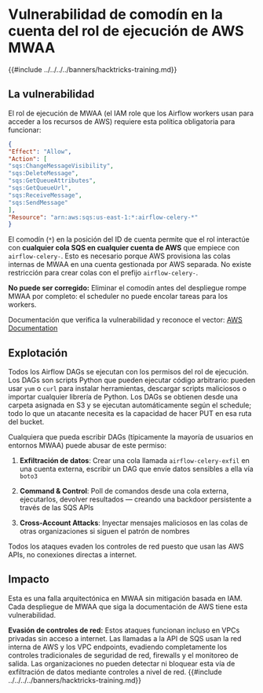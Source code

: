 # Vulnerabilidad de comodín en la cuenta del rol de ejecución de AWS MWAA

{{#include ../../../../banners/hacktricks-training.md}}

## La vulnerabilidad

El rol de ejecución de MWAA (el IAM role que los Airflow workers usan para acceder a los recursos de AWS) requiere esta política obligatoria para funcionar:
```json
{
"Effect": "Allow",
"Action": [
"sqs:ChangeMessageVisibility",
"sqs:DeleteMessage",
"sqs:GetQueueAttributes",
"sqs:GetQueueUrl",
"sqs:ReceiveMessage",
"sqs:SendMessage"
],
"Resource": "arn:aws:sqs:us-east-1:*:airflow-celery-*"
}
```
El comodín (`*`) en la posición del ID de cuenta permite que el rol interactúe con **cualquier cola SQS en cualquier cuenta de AWS** que empiece con `airflow-celery-`. Esto es necesario porque AWS provisiona las colas internas de MWAA en una cuenta gestionada por AWS separada. No existe restricción para crear colas con el prefijo `airflow-celery-`.

**No puede ser corregido:** Eliminar el comodín antes del despliegue rompe MWAA por completo: el scheduler no puede encolar tareas para los workers.

Documentación que verifica la vulnerabilidad y reconoce el vector: [AWS Documentation](https://docs.aws.amazon.com/mwaa/latest/userguide/mwaa-create-role.html)

## Explotación

Todos los Airflow DAGs se ejecutan con los permisos del rol de ejecución. Los DAGs son scripts Python que pueden ejecutar código arbitrario: pueden usar `yum` o `curl` para instalar herramientas, descargar scripts maliciosos o importar cualquier librería de Python. Los DAGs se obtienen desde una carpeta asignada en S3 y se ejecutan automáticamente según el schedule; todo lo que un atacante necesita es la capacidad de hacer PUT en esa ruta del bucket.

Cualquiera que pueda escribir DAGs (típicamente la mayoría de usuarios en entornos MWAA) puede abusar de este permiso:

1. **Exfiltración de datos**: Crear una cola llamada `airflow-celery-exfil` en una cuenta externa, escribir un DAG que envíe datos sensibles a ella vía `boto3`

2. **Command & Control**: Poll de comandos desde una cola externa, ejecutarlos, devolver resultados — creando una backdoor persistente a través de las SQS APIs

3. **Cross-Account Attacks**: Inyectar mensajes maliciosos en las colas de otras organizaciones si siguen el patrón de nombres

Todos los ataques evaden los controles de red puesto que usan las AWS APIs, no conexiones directas a internet.

## Impacto

Esta es una falla arquitectónica en MWAA sin mitigación basada en IAM. Cada despliegue de MWAA que siga la documentación de AWS tiene esta vulnerabilidad.

**Evasión de controles de red:** Estos ataques funcionan incluso en VPCs privadas sin acceso a internet. Las llamadas a la API de SQS usan la red interna de AWS y los VPC endpoints, evadiendo completamente los controles tradicionales de seguridad de red, firewalls y el monitoreo de salida. Las organizaciones no pueden detectar ni bloquear esta vía de exfiltración de datos mediante controles a nivel de red.
{{#include ../../../../banners/hacktricks-training.md}}
